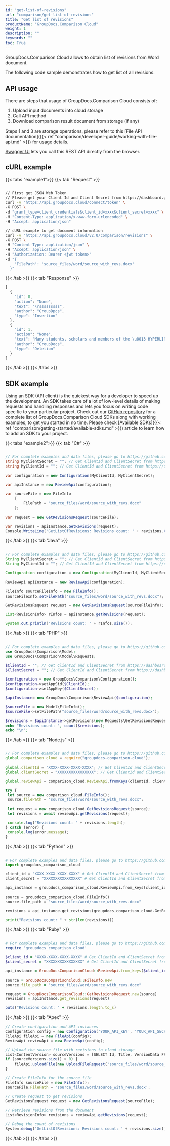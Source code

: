 ```yaml
---
id: "get-list-of-revisions"
url: "comparison/get-list-of-revisions"
title: "Get list of revisions"
productName: "GroupDocs.Comparison Cloud"
weight: 1
description: ""
keywords: ""
toc: True
---
```




GroupDocs.Comparison Cloud allows to obtain list of revisions from Word document.

The following code sample demonstrates how to get list of all revisions.

## API usage

There are steps that usage of GroupDocs.Comparison Cloud consists of:

1. Upload input documents into cloud storage
1. Call API method
1. Download comparison result document from storage (if any)

Steps 1 and 3 are storage operations, please refer to this [File API documentation]({{< ref "comparison/developer-guide/working-with-file-api.md" >}}) for usage details.

[Swagger UI](https://apireference.groupdocs.cloud/comparison/) lets you call this REST API directly from the browser.

## cURL example

{{< tabs "example1">}} {{< tab "Request" >}}

```bash

// First get JSON Web Token
// Please get your Client Id and Client Secret from https://dashboard.groupdocs.cloud/applications. Kindly place Client Id in "client_id" and Client Secret in "client_secret" argument.
curl -v "https://api.groupdocs.cloud/connect/token" \
-X POST \
-d "grant_type=client_credentials&client_id=xxxx&client_secret=xxxx" \
-H "Content-Type: application/x-www-form-urlencoded" \
-H "Accept: application/json"
  
// cURL example to get document information
curl -v "https://api.groupdocs.cloud/v2.0/comparison/revisions" \
-X POST \
-H "Content-Type: application/json" \
-H "Accept: application/json" \
-H "Authorization: Bearer <jwt token>"
-d "{
    'FilePath': 'source_files/word/source_with_revs.docx'
  }"

```

{{< /tab >}} {{< tab "Response" >}}

```javascript
[
  {
    "id": 0,
    "action": "None",
    "text": "\rsssssssss",
    "author": "GroupDpcs",
    "type": "Insertion"
  },
  {
    "id": 1,
    "action": "None",
    "text": "Many students, scholars and members of the \u0013 HYPERLINK \"https://en.wikipedia.org/wiki/Minister_(Christianity)\" \\o \"Minister (Christianity)\" \u0014Christian clergy\u0015 speak Latin fluently, and it is taught in primary, secondary and post-secondary educational institutions around the world.\u0013 HYPERLINK \"https://en.wikipedia.org/wiki/Latin\" \\l \"cite_note-4\" \u0014[4]\u0015\u0013 HYPERLINK \"https://en.wikipedia.org/wiki/Latin\" \\l \"cite_note-5\" \u0014[5]\u0015\r",
    "author": "GroupDocs",
    "type": "Deletion"
  }
]
```

{{< /tab >}} {{< /tabs >}}

## SDK example

Using an SDK (API client) is the quickest way for a developer to speed up the development. An SDK takes care of a lot of low-level details of making requests and handling responses and lets you focus on writing code specific to your particular project. Check out our [GitHub repository](https://github.com/groupdocs-comparison-cloud) for a complete list of GroupDocs.Comparison Cloud SDKs along with working examples, to get you started in no time. Please check [Available SDKs]({{< ref "comparison/getting-started/available-sdks.md" >}}) article to learn how to add an SDK to your project.



{{< tabs "example2">}} {{< tab "C#" >}}

```csharp

// For complete examples and data files, please go to https://github.com/groupdocs-comparison-cloud/groupdocs-comparison-cloud-dotnet-samples
string MyClientSecret = ""; // Get ClientId and ClientSecret from https://dashboard.groupdocs.cloud
string MyClientId = ""; // Get ClientId and ClientSecret from https://dashboard.groupdocs.cloud

var configuration = new Configuration(MyClientId, MyClientSecret);
  
var apiInstance = new ReviewApi(configuration);

var sourceFile = new FileInfo
    {
        FilePath = "source_files/word/source_with_revs.docx"
    };

var request = new GetRevisionsRequest(sourceFile);

var revisions = apiInstance.GetRevisions(request);
Console.WriteLine("GetListOfRevisions: Revisions count: " + revisions.Count);

```

{{< /tab >}} {{< tab "Java" >}}

```Java

// For complete examples and data files, please go to https://github.com/groupdocs-comparison-cloud/groupdocs-comparison-cloud-java-samples
String MyClientSecret = ""; // Get ClientId and ClientSecret from https://dashboard.groupdocs.cloud
String MyClientId = ""; // Get ClientId and ClientSecret from https://dashboard.groupdocs.cloud

Configuration configuration = new Configuration(MyClientId, MyClientSecret);
  
ReviewApi apiInstance = new ReviewApi(configuration);

FileInfo sourceFileInfo = new FileInfo();
sourceFileInfo.setFilePath("source_files/word/source_with_revs.docx");

GetRevisionsRequest request = new GetRevisionsRequest(sourceFileInfo);

List<RevisionInfo> rInfos = apiInstance.getRevisions(request);

System.out.println("Revisions count: " + rInfos.size());

```

{{< /tab >}} {{< tab "PHP" >}}

```php

// For complete examples and data files, please go to https://github.com/groupdocs-comparison-cloud/groupdocs-comparison-cloud-php-samples
use GroupDocs\Comparison\Model;
use GroupDocs\Comparison\Model\Requests;

$ClientId = ""; // Get ClientId and ClientSecret from https://dashboard.groupdocs.cloud
$ClientSecret = ""; // Get ClientId and ClientSecret from https://dashboard.groupdocs.cloud

$configuration = new GroupDocs\Comparison\Configuration();
$configuration->setAppSid($ClientId);
$configuration->setAppKey($ClientSecret);

$apiInstance= new GroupDocs\Comparison\ReviewApi($configuration);

$sourceFile = new Model\FileInfo();
$sourceFile->setFilePath("source_files/word/source_with_revs.docx");

$revisions = $apiInstance->getRevisions(new Requests\GetRevisionsRequest($sourceFile));
echo "Revisions count: ", count($revisions);
echo "\n";

```

{{< /tab >}} {{< tab "Node.js" >}}

```javascript

// For complete examples and data files, please go to https://github.com/groupdocs-comparison-cloud/groupdocs-comparison-cloud-node-samples
global.comparison_cloud = require("groupdocs-comparison-cloud");

global.clientId = "XXXX-XXXX-XXXX-XXXX"; // Get ClientId and ClientSecret from https://dashboard.groupdocs.cloud
global.clientSecret = "XXXXXXXXXXXXXXXX"; // Get ClientId and ClientSecret from https://dashboard.groupdocs.cloud

global.reviewApi = comparison_cloud.ReviewApi.fromKeys(clientId, clientSecret);

try {
 let source = new comparison_cloud.FileInfo();
 source.filePath = "source_files/word/source_with_revs.docx";

 let request = new comparison_cloud.GetRevisionsRequest(source);  
 let revisions = await reviewApi.getRevisions(request);

 console.log("Revisions count: " + revisions.length);
} catch (error) {
 console.log(error.message);
}

```

{{< /tab >}} {{< tab "Python" >}}

```python

# For complete examples and data files, please go to https://github.com/groupdocs-comparison-cloud/groupdocs-comparison-cloud-python-samples
import groupdocs_comparison_cloud

client_id = "XXXX-XXXX-XXXX-XXXX" # Get ClientId and ClientSecret from https://dashboard.groupdocs.cloud
client_secret = "XXXXXXXXXXXXXXXX" # Get ClientId and ClientSecret from https://dashboard.groupdocs.cloud

api_instance = groupdocs_comparison_cloud.ReviewApi.from_keys(client_id, client_secret)

source = groupdocs_comparison_cloud.FileInfo()
source.file_path = "source_files/word/source_with_revs.docx"

revisions = api_instance.get_revisions(groupdocs_comparison_cloud.GetRevisionsRequest(source))

print("Revisions count: " + str(len(revisions)))

```

{{< /tab >}} {{< tab "Ruby" >}}

```ruby

# For complete examples and data files, please go to https://github.com/groupdocs-comparison-cloud/groupdocs-comparison-cloud-ruby-samples
require 'groupdocs_comparison_cloud'

$client_id = "XXXX-XXXX-XXXX-XXXX" # Get ClientId and ClientSecret from https://dashboard.groupdocs.cloud
$client_secret = "XXXXXXXXXXXXXXXX" # Get ClientId and ClientSecret from https://dashboard.groupdocs.cloud

api_instance = GroupDocsComparisonCloud::ReviewApi.from_keys($client_id, $client_secret)

source = GroupDocsComparisonCloud::FileInfo.new
source.file_path = "source_files/word/source_with_revs.docx"

request = GroupDocsComparisonCloud::GetRevisionsRequest.new(source)
revisions = apiInstance.get_revisions(request)

puts("Revisions count: " + revisions.length.to_s)

```
{{< /tab >}} {{< tab "Apex" >}}

```javascript
// Create configuration and API instances
Configuration config = new Configuration('YOUR_API_KEY', 'YOUR_API_SECRET'); // Get ClientId and ClientSecret from https://dashboard.groupdocs.cloud
FileApi fileApi = new FileApi(config);
ReviewApi reviewApi = new ReviewApi(config);

// Upload the source file with revisions to cloud storage
List<ContentVersion> sourceVersions = [SELECT Id, Title, VersionData FROM ContentVersion WHERE Title = 'source_with_revs.docx' LIMIT 1];
if (sourceVersions.size() > 0) {
    fileApi.uploadFile(new UploadFileRequest('source_files/word/source_with_revs.docx', sourceVersions[0].VersionData, null));
}

// Create FileInfo for the source file
FileInfo sourceFile = new FileInfo();
sourceFile.FilePath = 'source_files/word/source_with_revs.docx';

// Create request to get revisions
GetRevisionsRequest request = new GetRevisionsRequest(sourceFile);

// Retrieve revisions from the document
List<RevisionInfo> revisions = reviewApi.getRevisions(request);

// Debug the count of revisions
System.debug('GetListOfRevisions: Revisions count: ' + revisions.size());

```
{{< /tab >}} {{< /tabs >}}
